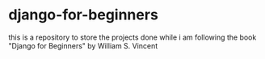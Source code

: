 # django-for-beginners

this is a repository to store the projects done while i am following the book "Django for Beginners" by William S. Vincent
